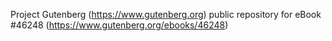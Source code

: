 Project Gutenberg (https://www.gutenberg.org) public repository for eBook #46248 (https://www.gutenberg.org/ebooks/46248)
